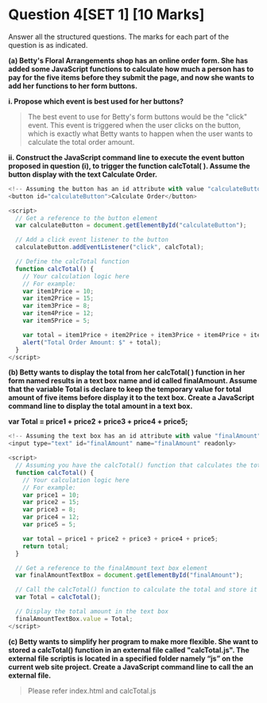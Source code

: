 # Question 4[SET 1] [10 Marks]
Answer all the structured questions. The marks for each part of the question is as indicated.

**(a) Betty's Floral Arrangements shop has an online order form. She has added some JavaScript functions to calculate how much a person has to pay for the five items before they submit the page, and now she wants to add her functions to her form buttons.**

**i. Propose which event is best used for her buttons?**
> The best event to use for Betty's form buttons would be the "click" event. This event is triggered when the user clicks on the button, which is exactly what Betty wants to happen when the user wants to calculate the total order amount.


**ii. Construct the JavaScript command line to execute the event button proposed in question (i), to trigger the function calcTotal( ). Assume the button display with the text Calculate Order.**

```js
<!-- Assuming the button has an id attribute with value "calculateButton" -->
<button id="calculateButton">Calculate Order</button>

<script>
  // Get a reference to the button element
  var calculateButton = document.getElementById("calculateButton");

  // Add a click event listener to the button
  calculateButton.addEventListener("click", calcTotal);

  // Define the calcTotal function
  function calcTotal() {
    // Your calculation logic here
    // For example:
    var item1Price = 10;
    var item2Price = 15;
    var item3Price = 8;
    var item4Price = 12;
    var item5Price = 5;

    var total = item1Price + item2Price + item3Price + item4Price + item5Price;
    alert("Total Order Amount: $" + total);
  }
</script>
```

**(b) Betty wants to display the total from her calcTotal( ) function in her form named results in a text box name and id called finalAmount. Assume that the variable Total is declare to keep the temporary value for total amount of five items before display it to the text box. Create a JavaScript command line to display the total amount in a text box.**

**var Total = price1 + price2 + price3 + price4 + price5;**
```js
<!-- Assuming the text box has an id attribute with value "finalAmount" -->
<input type="text" id="finalAmount" name="finalAmount" readonly>

<script>
  // Assuming you have the calcTotal() function that calculates the total and stores it in the variable "Total"
  function calcTotal() {
    // Your calculation logic here
    // For example:
    var price1 = 10;
    var price2 = 15;
    var price3 = 8;
    var price4 = 12;
    var price5 = 5;

    var total = price1 + price2 + price3 + price4 + price5;
    return total;
  }

  // Get a reference to the finalAmount text box element
  var finalAmountTextBox = document.getElementById("finalAmount");

  // Call the calcTotal() function to calculate the total and store it in the "Total" variable
  var Total = calcTotal();

  // Display the total amount in the text box
  finalAmountTextBox.value = Total;
</script>
```

**(c) Betty wants to simplify her program to make more flexible. She want to stored a calcTotal() function in an external file called "calcTotal.js". The external file scriptis is located in a specified folder namely “js” on the current web site project. Create a JavaScript command line to call the an external file.**
> Please refer index.html and calcTotal.js
